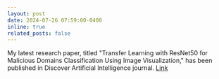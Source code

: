 ```yaml
---
layout: post
date: 2024-07-26 07:59:00-0400
inline: true
related_posts: false
---
```



My latest research paper, titled "Transfer Learning with ResNet50 for Malicious Domains Classification Using Image Visualization," has been published in Discover Artificial Intelligence journal.  <a href="https://link-springer-com.ncat.idm.oclc.org/article/10.1007/s44163-024-00154-z">Link</a>